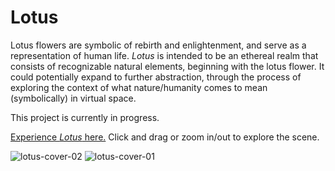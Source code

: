 # Lotus

Lotus flowers are symbolic of rebirth and enlightenment, and serve as a representation of human life. *Lotus* is intended to be an ethereal realm that consists of recognizable natural elements, beginning with the lotus flower. It could potentially expand to further abstraction, through the process of exploring the context of what nature/humanity comes to mean (symbolically) in virtual space.

This project is currently in progress. 

[Experience *Lotus* here.](https://oneilb4.github.io/lotus/) Click and drag or zoom in/out to explore the scene.

![lotus-cover-02](https://user-images.githubusercontent.com/63750648/111812923-96bf4c00-88a6-11eb-8a89-a49d0f81614e.png)
![lotus-cover-01](https://user-images.githubusercontent.com/63750648/111812953-9fb01d80-88a6-11eb-97f7-7f8651fec0f6.png)
